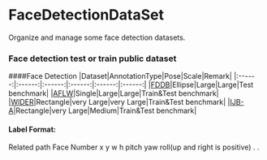 # FaceDetectionDataSet
Organize and manage some face detection datasets.

### Face detection test or train public dataset

####Face Detection
|Dataset|AnnotationType|Pose|Scale|Remark|
|:------:|:------:|:------:|:------:|:------:|:------:|
|[FDDB](http://vis-www.cs.umass.edu/fddb/index.html)|Ellipse|Large|Large|Test benchmark|
|[AFLW](http://lrs.icg.tugraz.at/research/aflw/)|Single|Large|Large|Train&Test benchmark|
|[WIDER](http://mmlab.ie.cuhk.edu.hk/projects/WIDERFace/)|Rectangle|very Large|very Large|Train&Test benchmark|
|[IJB-A](http://www.nist.gov/itl/iad/ig/facechallenges.cfm)|Rectangle|very Large|Medium|Train&Test benchmark|


#### Label Format:

Related path
Face Number
x y w h pitch yaw roll(up and right is positive)
.
.
